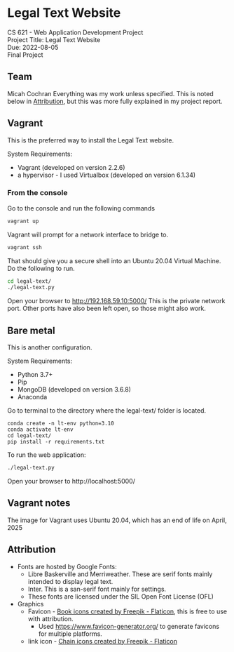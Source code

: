 # Legal Text Website

CS 621 - Web Application Development Project<br>
Project Title: Legal Text Website <br>
Due: 2022-08-05<br>
Final Project<br>


## Team
Micah Cochran
Everything was my work unless specified.  This is noted below in [Attribution](#attribution), but this was more fully explained in my project report.

## Vagrant
This is the preferred way to install the Legal Text website.

System Requirements: 
* Vagrant (developed on version 2.2.6)
* a hypervisor - I used Virtualbox  (developed on version 6.1.34)


### From the console
Go to the console and run the following commands
```bash
vagrant up
```

Vagrant will prompt for a network interface to bridge to.

```bash
vagrant ssh
```

That should give you a secure shell into an Ubuntu 20.04 Virtual Machine. Do the following to run.

```bash
cd legal-text/
./legal-text.py
```

Open your browser to http://192.168.59.10:5000/  This is the private network
port.  Other ports have also been left open, so those might also work.

## Bare metal

This is another configuration.

System Requirements:
* Python 3.7+
* Pip
* MongoDB (developed on version 3.6.8)
* Anaconda

Go to terminal to the directory where the legal-text/ folder is located.

```base
conda create -n lt-env python=3.10
conda activate lt-env
cd legal-text/
pip install -r requirements.txt
```

To run the web application:
```bash
./legal-text.py
```

Open your browser to http://localhost:5000/


## Vagrant notes
The image for Vagrant uses Ubuntu 20.04, which has an end of life on April, 2025

## Attribution
* Fonts are hosted by Google Fonts: 
   * Libre Baskerville and Merriweather. These are serif fonts mainly intended to display legal text.
   * Inter.  This is a san-serif font mainly for settings.
   * These fonts are licensed under the SIL Open Font License (OFL)
* Graphics
   * Favicon - [Book icons created by Freepik - Flaticon](https://www.flaticon.com/free-icon/open-book_167755), this is free to use with attribution.
      * Used https://www.favicon-generator.org/ to generate favicons for multiple platforms.
   * link icon - [Chain icons created by Freepik - Flaticon](https://www.flaticon.com/premium-icon/link_530742)
